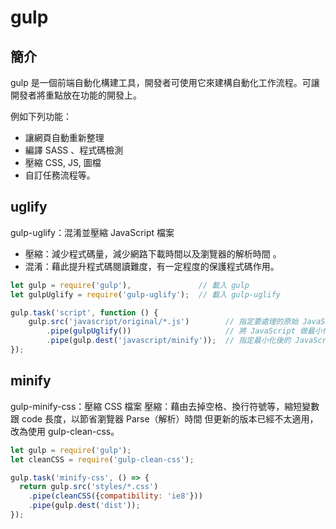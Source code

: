 # gulp

## 簡介

gulp 是一個前端自動化構建工具，開發者可使用它來建構自動化工作流程。可讓開發者將重點放在功能的開發上。

例如下列功能：

* 讓網頁自動重新整理&#x20;
* 編譯 SASS 、程式碼檢測&#x20;
* 壓縮 CSS, JS, 圖檔&#x20;
* 自訂任務流程等。

## uglify

gulp-uglify：混淆並壓縮 JavaScript 檔案&#x20;

* 壓縮：減少程式碼量，減少網路下載時間以及瀏覽器的解析時間 。
* 混淆：藉此提升程式碼閱讀難度，有一定程度的保護程式碼作用。

```javascript
let gulp = require('gulp'),               // 載入 gulp
let gulpUglify = require('gulp-uglify');  // 載入 gulp-uglify

gulp.task('script', function () {
    gulp.src('javascript/original/*.js')        // 指定要處理的原始 JavaScript 檔案目錄
        .pipe(gulpUglify())                     // 將 JavaScript 做最小化
        .pipe(gulp.dest('javascript/minify'));  // 指定最小化後的 JavaScript 檔案目錄
});
```

## minify

gulp-minify-css：壓縮 CSS 檔案 壓縮：藉由去掉空格、換行符號等，縮短變數跟 code 長度，以節省瀏覽器 Parse（解析）時間 但更新的版本已經不太適用，改為使用 gulp-clean-css。

```javascript
let gulp = require('gulp');
let cleanCSS = require('gulp-clean-css');

gulp.task('minify-css', () => {
  return gulp.src('styles/*.css')
    .pipe(cleanCSS({compatibility: 'ie8'}))
    .pipe(gulp.dest('dist'));
});
```
